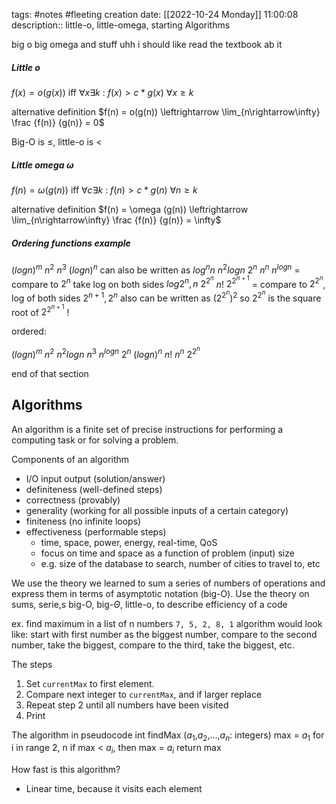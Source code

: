 tags: #notes #fleeting
creation date: [[2022-10-24 Monday]] 11:00:08
description:: little-o, little-omega, starting Algorithms

big o big omega and stuff
uhh i should like read the textbook ab it

##### Little o
$f(x) = o(g(x))$ iff 
$\forall x \exists k$ : $f(x) > c*g(x)$ $\forall x \geq k$

alternative definition
$f(n) = o(g(n)) \leftrightarrow \lim_{n\rightarrow\infty} \frac {f(n)} {g(n)} = 0$

Big-O is $\leq$, little-o is $<$

##### Little omega $\omega$
$f(n) = \omega (g(n))$ iff
$\forall c \exists k$ : $f(n) > c*g(n)$ $\forall n \geq k$

alternative definition
$f(n) = \omega (g(n)) \leftrightarrow \lim_{n\rightarrow\infty} \frac {f(n)} {g(n)} = \infty$


##### Ordering functions example
$(logn)^m$
$n^2$
$n^3$
$(logn)^n$ can also be written as $log^nn$
$n^2logn$
$2^n$
$n^n$
$n^{logn}$ = compare to $2^n$ take log on both sides $log2^n, n$
$2^{2^n}$
$n!$
$2^{2^{n+1}}$ = compare to $2^{2^n}$, log of both sides $2^{n+1}, 2^n$
	also can be written as $(2^{2^n})^2$ so $2^{2^n}$ is the square root of $2^{2^{n+1}}$ !

ordered:

$(logn)^m$
$n^2$
$n^2logn$
$n^3$
$n^{logn}$
$2^n$
$(logn)^n$
$n!$
$n^n$
$2^{2^n}$


end of that section

## Algorithms
An algorithm is a finite set of precise instructions for performing a computing task or for solving a problem.

Components of an algorithm
- I/O input output (solution/answer)
- definiteness (well-defined steps)
- correctness (provably)
- generality (working for all possible inputs of a certain category)
- finiteness (no infinite loops)
- effectiveness (performable steps)
	- time, space, power, energy, real-time, QoS
	- focus on time and space as a function of problem (input) size
	- e.g. size of the database to search, number of cities to travel to, etc

We use the theory we learned to sum a series of numbers of operations and express them in terms of asymptotic notation (big-O).
Use the theory on sums, serie,s big-O, big-$\Theta$, little-o, to describe efficiency of a code

ex. find maximum in a list of n numbers
`7, 5, 2, 8, 1`
algorithm would look like: start with first number as the biggest number, compare to the second number, take the biggest, compare to the third, take the biggest, etc.

The steps
1. Set `currentMax` to first element.
2. Compare next integer to `currentMax`, and if larger replace
3. Repeat step 2 until all numbers have been visited
4. Print

The algorithm in pseudocode
int findMax ($a_1$,$a_2$,...,$a_n$: integers) 
max = $a_1$
for i in range 2, n
	if max < $a_i$, then max = $a_i$
return max

How fast is this algorithm?
- Linear time, because it visits each element